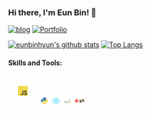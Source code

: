 ### Hi there, I'm Eun Bin! 👋

<a href="https://velog.io/@eunbani">![blog](http://img.shields.io/badge/-Tech%20Velog-655ced?style=flat&logo=github&link=https://velog.io/@eunbani)</a>
<a href="https://eunbinhyun.github.io/portfolio/">![Portfolio](http://img.shields.io/badge/-🤍%20Portfolio-ff69b4?style=flat&link=https://eunbinhyun.github.io/portfolio/)</a>

[![eunbinhyun's github stats](https://github-readme-stats.vercel.app/api?username=eunbinhyun&theme=buefy)](https://github.com/eunbinhyun/github-readme-stats)
[![Top Langs](https://github-readme-stats.vercel.app/api/top-langs/?username=eunbinhyun&layout=compact&theme=vue)](https://github.com/eunbinhyun/github-readme-stats)

#### Skills and Tools: 
<p>
<code><a><img height="20" src="https://raw.githubusercontent.com/github/explore/80688e429a7d4ef2fca1e82350fe8e3517d3494d/topics/javascript/javascript.png" style="max-width:100%; margin: 20px;"></a></code>
<code><a><img height="20" src="https://raw.githubusercontent.com/github/explore/80688e429a7d4ef2fca1e82350fe8e3517d3494d/topics/python/python.png" style="max-width: 100%;"></a></code>
<code><a><img height="20" src="https://raw.githubusercontent.com/github/explore/80688e429a7d4ef2fca1e82350fe8e3517d3494d/topics/react/react.png" style="max-width: 100%;"></a></code>
<code><a><img height="20" src="https://raw.githubusercontent.com/github/explore/80688e429a7d4ef2fca1e82350fe8e3517d3494d/topics/mysql/mysql.png" style="max-width: 100%;"></a></code>
<code><a><img height="20" src="https://raw.githubusercontent.com/github/explore/80688e429a7d4ef2fca1e82350fe8e3517d3494d/topics/git/git.png" style="max-width: 100%;"></a></code>
</p>


<!--
**eunbinhyun/eunbinhyun** is a ✨ _special_ ✨ repository because its `README.md` (this file) appears on your GitHub profile.
테마목록: https://github.com/anuraghazra/github-readme-stats/blob/master/themes/README.md
Here are some ideas to get you started:
![GitHub followers](https://img.shields.io/github/followers/eunbinhyun?label=followers&style=social)

![Hits](https://hits.seeyoufarm.com/api/count/incr/badge.svg?url=https%3A%2F%2Fgithub.com%2Feunbinhyun%2Fhit-counter&count_bg=%2345DCE1&title_bg=%23D63BFF&icon=&icon_color=%23E7E7E7&title=hits&edge_flat=false)


- 🔭 I’m currently working on ...
- 🌱 I’m currently learning ...
- 👯 I’m looking to collaborate on ...
- 🤔 I’m looking for help with ...
- 💬 Ask me about ...
- 📫 How to reach me: ...
- 😄 Pronouns: ...
- ⚡ Fun fact: ...
-->
